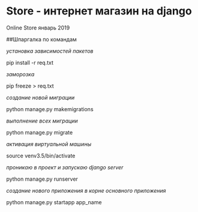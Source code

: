 # Store - интернет магазин на django

Online Store январь 2019


##Шпаргалка по командам

_установка зависимостей пакетов_

pip install -r req.txt

_заморозка_

pip freeze > req.txt

_создание новой миграции_

python manage.py makemigrations

_выполнение всех миграции_

python manage.py migrate

_активация виртуальной машины_

source venv3.5/bin/activate

_проникаю в проект и запускаю django server_

python manage.py runserver

_создание нового приложения в корне основного приложения_

python manage.py startapp app_name
